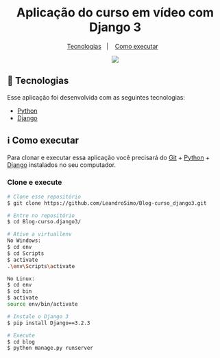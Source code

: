 
<h1 align="center">Aplicação do curso em vídeo com Django 3</h1>
<p align="center">
  <a href="#rocket-tecnologias">Tecnologias</a>&nbsp;&nbsp;&nbsp;|&nbsp;&nbsp;&nbsp;
  <a href="#information_source-como-executar">Como executar</a>&nbsp;&nbsp;&nbsp;
</p>
<p align="center"><img src="https://raw.githubusercontent.com/LeandroSimo/agenda/master/kisspng-django-python-computer-icons-logo-portable-network-django-python-recruitment-task-1-5b6748f386f486.9191155715334955395528.png" align="" ></p>

## :rocket: Tecnologias

Esse aplicação foi desenvolvida com as seguintes tecnologias:
- [Python][python]
- [Django][django]


## :information_source: Como executar

Para clonar e executar essa aplicação você precisará do [Git](https://git-scm.com) + [Python][python] + [Django][django] instalados no seu computador.

### Clone e execute 

```bash
# Clone esse repositório
$ git clone https://github.com/LeandroSimo/Blog-curso_django3.git

# Entre no repositório
$ cd Blog-curso.django3/

# Ative a virtuallenv
No Windows:
$ cd env
$ cd Scripts
$ activate
.\env\Scripts\activate

No Linux:
$ cd env
$ cd bin
$ activate
source env/bin/activate

# Instale o Django 3
$ pip install Django==3.2.3 

# Execute
$ cd blog
$ python manage.py runserver

```

[python]: https://www.python.org/downloads/
[django]:https://www.djangoproject.com/download/
